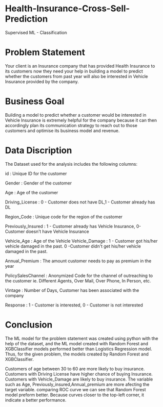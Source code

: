 # Health-Insurance-Cross-Sell-Prediction
Supervised ML - Classification 
# Problem Statement
Your client is an Insurance company that has provided Health Insurance to its customers now they need your help in building a model to predict whether the customers from past year will also be interested in Vehicle Insurance provided by the company.
# Business Goal
Building a model to predict whether a customer would be interested in Vehicle Insurance is extremely helpful for the company because it can then accordingly plan its communication strategy to reach out to those customers and optimise its business model and revenue.

# Data Discription


The Dataset used for the analysis includes the following columns:

id : Unique ID for the customer

Gender : Gender of the customer

Age : Age of the customer

Driving_License : 0 - Customer does not have DL,1 - Customer already has DL

Region_Code : Unique code for the region of the customer

Previously_Insured : 1 - Customer already has Vehicle Insurance, 0-Customer doesn't have Vehicle Insurance

Vehicle_Age : Age of the Vehicle Vehicle_Damage : 1 - Customer got his/her vehicle damaged in the past. 0 -Customer didn't get his/her vehicle damaged in the past.

Annual_Premium : The amount customer needs to pay as premium in the year

PolicySalesChannel : Anonymized Code for the channel of outreaching to the customer ie. Different Agents, Over Mail, Over Phone, In Person, etc.

Vintage : Number of Days, Customer has been associated with the company

Response : 1 - Customer is interested, 0 - Customer is not interested



# Conclusion
The ML model for the problem statement was created using python with the help of the dataset, and the ML model created with Random Forest and XGBClassifier models performed better than Logistics Regression model. Thus, for the given problem, the models created by Random Forest and XGBClassifier.

Customers of age between 30 to 60 are more likely to buy insurance. Customers with Driving License have higher chance of buying Insurance. Customers with Vehicle_Damage are likely to buy insurance. The variable such as Age, Previously_insured,Annual_premium are more afecting the target variable. comparing ROC curve we can see that Random Forest model preform better. Because curves closer to the top-left corner, it indicate a better performance. 

